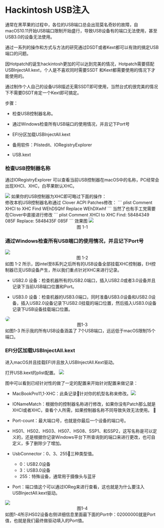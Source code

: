 # Hackintosh USB注入
通常在黑苹果的过程中，各位的USB端口总会出现莫名奇妙的故障，自macOS10.11开始USB端口限制开始盛行，导致USB设备有的端口无法使用，甚至USB3.0的设备无法使用。

通过一系列的操作和方式与方法的研究通过DSDT或者Kext都可以有效的搞定USB端口的问题。

因Hotpatch的诞生hackintosh更加的可以达到完美的情况，Hotpatch需要搭配USBInjectAll.kext，个人是不喜欢同时需要SSDT 和Kext都需要使用的情况下才能使用的。 

通过制作个人自己的设备USB描述无需SSDT即可使用，当然台式机很完美的情况下不需要DSDT肯定一个Kext即可搞定。

步骤：
* 检查USB控制器名称。

* 通过Windows检查所有USB端口的使用情况，并且记下Port号

* EFI分区加载USBInjectAll.kext

* 备用软件：Plistedit、IORegistryExplorer

* USB.kext

### 检查USB控制器名称

通过IORegistryExplorer 可以查看当前USB控制器在macOS中的名称，PC经常会出现XHCI、XHC，白苹果默认XHC。

<img src="更名XHC.png">
如果你的USB控制器为XHC即可略过下面的操作：<br>
修改本机USB控制器名称通过 Clover ACPI Patches修改：
``` plist
<key>Comment</key>
<string>XHCI to XHC </string>
<key>Find</key>
<data>
WEhDSQhf
</data>
<key>Replace</key>
<data>
WEhDXwhf
</data>
```
当然了也有手工党需要在Clover中直接进行修改
``` plist 
Comment
XHCI to XHC
Find:
58484349 085F
Replace:
5848435F 085F
```
效果图
<img src="XHC patch.png">
<center>图 1-1</center>

### 通过Windows检查所有USB端口的使用情况，并且记下Port号

<img src="usbport.png">
<center>图 1-2</center>
如图 1-2 所示，因intel至8系列之后所有的USB设备全部挂载XHC控制器，EH控制器已无USB设备产生，所以我们重点针对XHC来进行记录。

* USB2.0 设备：检查机器所有的USB2.0端口，插入USB2.0或者3.0设备并且记录下当前USB端口位置和Port。

* USB3.0 设备：检查机器的USB3.0端口，同时准备USB3.0设备和USB2.0设备，插入USB2.0设备记录下USB2.0挂载的端口位置，然后插入USB3.0设备记录下USB设备挂载端口位置。

<img src="port.png" style="border-radius:10px;">
<center>图1-3</center>
如图1-3 所示我的所有USB设备涵盖了 7个USB端口，远远低于macOS限制15个端口。

### EFI分区加载USBInjectAll.kext

进入macOS并且挂载EFI并且放入USBInjectAll.Kext驱动。

打开USB.kext的plist配置。
<img src="plist.png">

图中可以看到已经针对性的做了一定的配置来开始针对配置来做记录：

* MacBookPro11,1-XHC：此条记录针对你的机型名称来修改。<img src="macbook.png">

* IONameMatch：根据你的控制器名称进行修改，如果你没有Patch那么就是XHCI或者XHC，查看个人所需，如果控制器名称不同导致失效无法使用。

* Port-count：最大端口号，也就是你最后一个设备的端口号。

* HS01、HS02、HS03、HS07、HS08、SSP1、和SSP2，这写名称是可以定义的，还是根据你记录Windows平台下所查询到的端口来进行更改，也可自定义，多了删除少了增加。

* UsbConnector：0、3、255三种类型值。
    * 0：USB2.0设备
    * 3：USB3.0设备
    * 255：特殊设备，通常用于摄像头与蓝牙

* Port：端口值这个可以通过IOReg来进行查看，这也就是为什么要注入USBInjectAll.kext驱动。

<img src="portlist.png">
<center>图1-4</center>
如图1-4所示HS02设备右侧详细信息里面最下面的Port中：02000000就是Port值，也就是我们最终做驱动填入的Port值。


